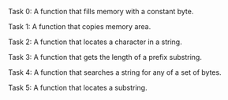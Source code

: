 Task 0: A function that fills memory with a constant byte.

Task 1: A function that copies memory area.

Task 2: A function that locates a character in a string.

Task 3: A function that gets the length of a prefix substring.

Task 4: A function that searches a string for any of a set of bytes.

Task 5: A function that locates a substring.
